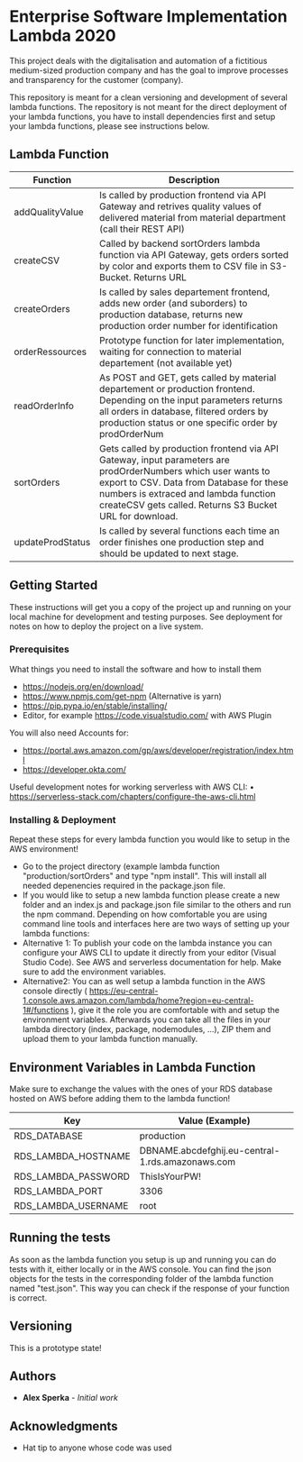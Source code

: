 # Enterprise Software Implementation Lambda 2020

This project deals with the digitalisation and automation of a fictitious medium-sized production company and has the goal to improve processes and transparency for the customer (company).

This repository is meant for a clean versioning and development of several lambda functions. The repository is not meant for the direct deployment of your lambda functions, you have to install dependencies first and setup your lambda functions, please see instructions below.

## Lambda Function
| Function | Description  |
| ------- | --- |
| addQualityValue | Is called by production frontend via API Gateway and retrives quality values of delivered material from material department (call their REST API) |
| createCSV | Called by backend sortOrders lambda function via API Gateway, gets orders sorted by color and exports them to CSV file in S3-Bucket. Returns URL |
| createOrders | Is called by sales departement frontend, adds new order (and suborders) to production database, returns new production order number for identification |
| orderRessources | Prototype function for later implementation, waiting for connection to material departement (not available yet) |
| readOrderInfo | As POST and GET, gets called by material departement or production frontend. Depending on the input parameters returns all orders in database, filtered orders by production status or one specific order by prodOrderNum |
| sortOrders | Gets called by production frontend via API Gateway, input parameters are prodOrderNumbers which user wants to export to CSV. Data from Database for these numbers is extraced and lambda function createCSV gets called. Returns S3 Bucket URL for download. |
| updateProdStatus | Is called by several functions each time an order finishes one production step and should be updated to next stage. |

## Getting Started

These instructions will get you a copy of the project up and running on your local machine for development and testing purposes. See deployment for notes on how to deploy the project on a live system.

### Prerequisites

What things you need to install the software and how to install them

- https://nodejs.org/en/download/
- https://www.npmjs.com/get-npm (Alternative is yarn)
- https://pip.pypa.io/en/stable/installing/
- Editor, for example https://code.visualstudio.com/ with AWS Plugin

You will also need Accounts for:
- https://portal.aws.amazon.com/gp/aws/developer/registration/index.html
- https://developer.okta.com/

Useful development notes for working serverless with AWS CLI: 
•	https://serverless-stack.com/chapters/configure-the-aws-cli.html

### Installing & Deployment
Repeat these steps for every lambda function you would like to setup in the AWS environment!
- Go to the project directory (example lambda function "production/sortOrders" and type "npm install". This will install all needed depenencies required in the package.json file. 
- If you would like to setup a new lambda function please create a new folder and an index.js and package.json file similar to the others and run the npm command. 
Depending on how comfortable you are using command line tools and interfaces here are two ways of setting up your lambda functions:
- Alternative 1: To publish your code on the lambda instance you can configure your AWS CLI to update it directly from your editor (Visual Studio Code). See AWS and serverless documentation for help. Make sure to add the environment variables.
- Alternative2: You can as well setup a lambda function in the AWS console directly ( https://eu-central-1.console.aws.amazon.com/lambda/home?region=eu-central-1#/functions ), give it the role you are comfortable with and setup the environment variables. Afterwards you can take all the files in your lambda directory (index, package, nodemodules, ...), ZIP them and upload them to your lambda function manually.

## Environment Variables in Lambda Function
Make sure to exchange the values with the ones of your RDS database hosted on AWS before adding them to the lambda function!                
  
| Key | Value (Example)  |
| ------- | --- |
| RDS_DATABASE | production |
| RDS_LAMBDA_HOSTNAME | DBNAME.abcdefghij.eu-central-1.rds.amazonaws.com |
| RDS_LAMBDA_PASSWORD | ThisIsYourPW! |
| RDS_LAMBDA_PORT | 3306 |
| RDS_LAMBDA_USERNAME | root |

## Running the tests

As soon as the lambda function you setup is up and running you can do tests with it, either locally or in the AWS console. You can find the json objects for the tests in the corresponding folder of the lambda function named "test.json". This way you can check if the response of your function is correct.

## Versioning

This is a prototype state!

## Authors

* **Alex Sperka** - *Initial work*


## Acknowledgments

* Hat tip to anyone whose code was used
